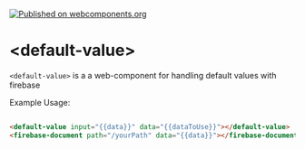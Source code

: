 [![Published on webcomponents.org](https://img.shields.io/badge/webcomponents.org-published-blue.svg)](https://beta.webcomponents.org/element/polymerEl/default-value)

# \<default-value\>

`<default-value>` is a a web-component for handling default values with firebase


Example Usage:

<!--
```
<custom-element-demo>
  <template>
    <link rel="import" href="default-value.html">
    <link rel="import" href="../polymerfire/firebase-document.html">
    <next-code-block></next-code-block>
  </template>
</custom-element-demo>
```
-->
```html

<default-value input="{{data}}" data="{{dataToUse}}"></default-value>
<firebase-document path="/yourPath" data="{{data}}"></firebase-document>

```

